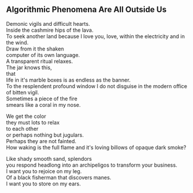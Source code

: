 Algorithmic Phenomena Are All Outside Us
----------------------------------------
Demonic vigils and difficult hearts.  
Inside the cashmire hips of the lava.  
To seek another land because I love you, love, within the electricity and in the wind.  
Draw from it the shaken  
computer of its own language.  
A transparent ritual relaxes.  
The jar knows this,  
that  
life in it's marble boxes is as endless as the banner.  
To the resplendent profound window I do not disguise in the modern office of bitten vigil.  
Sometimes a piece of the fire  
smears like a coral in my nose.  
  
We get the color  
they must lots to relax  
to each other  
or perhaps nothing but jugulars.  
Perhaps they are not fainted.  
How waking is the full flame and it's loving billows of opaque dark smoke?  
  
Like shady smooth sand, splendors  
you respond headlong into an archipeligos to transform your business.  
I want you to rejoice on my leg.  
Of a black fisherman that discovers manes.  
I want you to store on my ears.  
